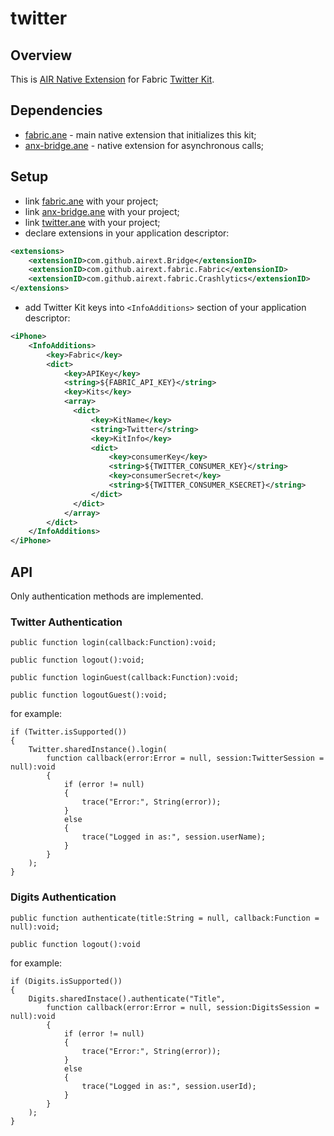 # twitter

## Overview
This is [AIR Native Extension](http://www.adobe.com/devnet/air/native-extensions-for-air.html) for Fabric [Twitter Kit](https://dev.twitter.com/twitter-kit/overview).

## Dependencies
* [fabric.ane](https://github.com/airext/fabric/tree/master/fabric) - main native extension that initializes this kit;
* [anx-bridge.ane](https://github.com/airext/anx-bridge) - native extension for asynchronous calls;

## Setup
* link [fabric.ane](https://github.com/airext/fabric/tree/master/bin/fabric.ane) with your project;
* link [anx-bridge.ane](https://github.com/airext/anx-bridge/tree/master/bin/anx-bridge.ane) with your project;
* link [twitter.ane](https://github.com/airext/fabric/tree/master/bin/twitter.ane) with your project;
* declare extensions in your application descriptor:
```xml
<extensions> 
    <extensionID>com.github.airext.Bridge</extensionID>
    <extensionID>com.github.airext.fabric.Fabric</extensionID>
    <extensionID>com.github.airext.fabric.Crashlytics</extensionID>
</extensions>
```
* add Twitter Kit keys into `<InfoAdditions>` section of your application descriptor:
```xml
<iPhone>
    <InfoAdditions>
        <key>Fabric</key>
        <dict>
            <key>APIKey</key>
            <string>${FABRIC_API_KEY}</string>
            <key>Kits</key>
            <array>
              <dict>
                  <key>KitName</key>
                  <string>Twitter</string>
                  <key>KitInfo</key>
                  <dict>
                      <key>consumerKey</key>
                      <string>${TWITTER_CONSUMER_KEY}</string>
                      <key>consumerSecret</key>
                      <string>${TWITTER_CONSUMER_KSECRET}</string>
                  </dict>
              </dict>
            </array>
        </dict>
    </InfoAdditions>
</iPhone>
```

## API
Only authentication methods are implemented.

### Twitter Authentication
```as3
public function login(callback:Function):void;

public function logout():void;

public function loginGuest(callback:Function):void;

public function logoutGuest():void;
```
for example:
```as3
if (Twitter.isSupported())
{
    Twitter.sharedInstance().login(
        function callback(error:Error = null, session:TwitterSession = null):void
        {
            if (error != null)
            {
                trace("Error:", String(error));
            }
            else
            {
                trace("Logged in as:", session.userName);
            }
        }
    );
}
```

### Digits Authentication
```as3
public function authenticate(title:String = null, callback:Function = null):void;

public function logout():void
```
for example:
```as3
if (Digits.isSupported())
{
    Digits.sharedInstace().authenticate("Title", 
        function callback(error:Error = null, session:DigitsSession = null):void
        {
            if (error != null)
            {
                trace("Error:", String(error));
            }
            else
            {
                trace("Logged in as:", session.userId);
            }
        }
    );
}
```
